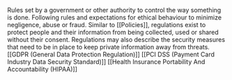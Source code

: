 Rules set by a government or other authority to control the way something is done.
Following rules and expectations for ethical behaviour to minimize negligence, abuse or fraud.
Similar to [[Policies]], regulations exist to protect people and their information from being collected, used or shared without their consent.
Regulations may also describe the security measures that need to be in place to keep private information away from threats.
[[GDPR (General Data Protection Regulation)]]
[[PCI DSS (Payment Card Industry Data Security Standard)]]
[[Health Insurance Portability And Accountability (HIPAA)]]

